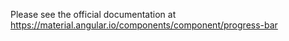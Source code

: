 Please see the official documentation at https://material.angular.io/components/component/progress-bar
